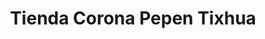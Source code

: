---
title: "Tienda Corona Pepen Tixhua"
url: /valladolid/tienda-corona-pepen-tixhua/
shop: alcohol
---